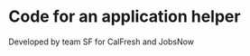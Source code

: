 Code for an application helper
==============================

Developed by team SF for CalFresh and JobsNow